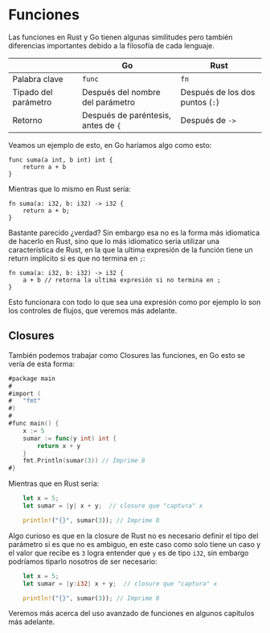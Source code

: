 # Funciones

Las funciones en Rust y Go tienen algunas similitudes pero también diferencias 
importantes debido a la filosofía de cada lenguaje.

|                             | Go                                                | Rust                            |
| --------------------------- | ------------------------------------------------- | ------------------------------- |
| Palabra clave               | `func`                                            | `fn`                            |
| Tipado del parámetro        | Después del nombre del parámetro                  | Después de los dos puntos (`:`) |
| Retorno                     | Después de paréntesis, antes de `{`               | Después de `->`                 |


Veamos un ejemplo de esto, en Go haríamos algo como esto:

```go,no_run
func suma(a int, b int) int {
    return a + b
}
```

Mientras que lo mismo en Rust sería:

```rust,ignore
fn suma(a: i32, b: i32) -> i32 {
    return a + b;
}
```

Bastante parecido ¿verdad? Sin embargo esa no es la forma más idiomatica de 
hacerlo en Rust, sino que lo más idiomatico seria utilizar una característica de 
Rust, en la que la ultima expresión de la función tiene un return implícito si
es que no termina en `;`:

```rust,ignore
fn suma(a: i32, b: i32) -> i32 {
    a + b // retorna la ultima expresión si no termina en ;
}
```

Esto funcionara con todo lo que sea una expresión como por ejemplo lo son los 
controles de flujos, que veremos más adelante.

## Closures

También podemos trabajar como Closures las funciones, en Go esto se vería de 
esta forma:

```go
#package main
# 
#import (
#	"fmt"
#)
# 
#func main() {
    x := 5
    sumar := func(y int) int {
        return x + y
    }
    fmt.Println(sumar(3)) // Imprime 8
#}
```

Mientras que en Rust seria:

```rust
    let x = 5;
    let sumar = |y| x + y;  // closure que "captura" x

    println!("{}", sumar(3)); // Imprime 8
```

Algo curioso es que en la closure de Rust no es necesario definir el tipo del 
parámetro si es que no es ambiguo, en este caso como solo tiene un caso y el
valor que recibe es `3` logra entender que `y` es de tipo `i32`, sin embargo
podríamos tiparlo nosotros de ser necesario:


```rust
    let x = 5;
    let sumar = |y:i32| x + y;  // closure que "captura" x

    println!("{}", sumar(3)); // Imprime 8
```

Veremos más acerca del uso avanzado de funciones en algunos capítulos más 
adelante.

